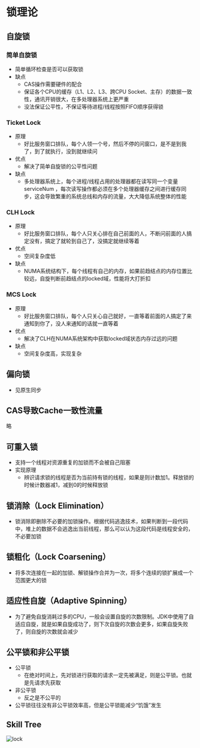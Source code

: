 # 锁理论
## 自旋锁
### 简单自旋锁
* 简单循环检查是否可以获取锁
* 缺点
    * CAS操作需要硬件的配合
    * 保证各个CPU的缓存（L1、L2、L3、跨CPU Socket、主存）的数据一致性，通讯开销很大，在多处理器系统上更严重
    * 没法保证公平性，不保证等待进程/线程按照FIFO顺序获得锁
### Ticket Lock
* 原理
    * 好比服务窗口排队，每个人领一个号，然后不停的问窗口，是不是到我了，到了就执行，没到就继续问
* 优点
    * 解决了简单自旋锁的公平性问题
* 缺点
    * 多处理器系统上，每个进程/线程占用的处理器都在读写同一个变量serviceNum ，每次读写操作都必须在多个处理器缓存之间进行缓存同步，这会导致繁重的系统总线和内存的流量，大大降低系统整体的性能
### CLH Lock
* 原理
    * 好比服务窗口排队，每个人只关心排在自己前面的人，不断问前面的人搞定没有，搞定了就轮到自己了，没搞定就继续等着
* 优点
    * 空间复杂度低
* 缺点
    * NUMA系统结构下，每个线程有自己的内存，如果前趋结点的内存位置比较远，自旋判断前趋结点的locked域，性能将大打折扣
### MCS Lock
* 原理
    * 好比服务窗口排队，每个人只关心自己就好，一直等着前面的人搞定了来通知到你了，没人来通知的话就一直等着
* 优点
    * 解决了CLH在NUMA系统架构中获取locked域状态内存过远的问题
* 缺点
    * 空间复杂度高，实现复杂
## 偏向锁
* 见原生同步
## CAS导致Cache一致性流量
略
## 可重入锁
* 支持一个线程对资源重复的加锁而不会被自己阻塞
* 实现原理
  * 辨识请求锁的线程是否为当前持有锁的线程，如果是则计数加1。释放锁的时候计数器减1，减到0的时候释放锁
## 锁消除（Lock Elimination）
* 锁消除即删除不必要的加锁操作。根据代码逃逸技术，如果判断到一段代码中，堆上的数据不会逃逸出当前线程，那么可以认为这段代码是线程安全的，不必要加锁
## 锁粗化（Lock Coarsening）
* 将多次连接在一起的加锁、解锁操作合并为一次，将多个连续的锁扩展成一个范围更大的锁
## 适应性自旋（Adaptive Spinning）
* 为了避免自旋消耗过多的CPU，一般会设置自旋的次数限制。JDK中使用了自适应自旋，就是如果自旋成功了，则下次自旋的次数会更多，如果自旋失败了，则自旋的次数就会减少
## 公平锁和非公平锁
* 公平锁
  * 在绝对时间上，先对锁进行获取的请求一定先被满足，则是公平锁。也就是先请求先获取
* 非公平锁
  * 反之是不公平的
* 公平锁往往没有非公平锁效率高，但是公平锁能减少“饥饿”发生
## Skill Tree
![lock](https://ws1.sinaimg.cn/large/006tNc79gy1fvrm4akpfxj31kw0puka6.jpg)
